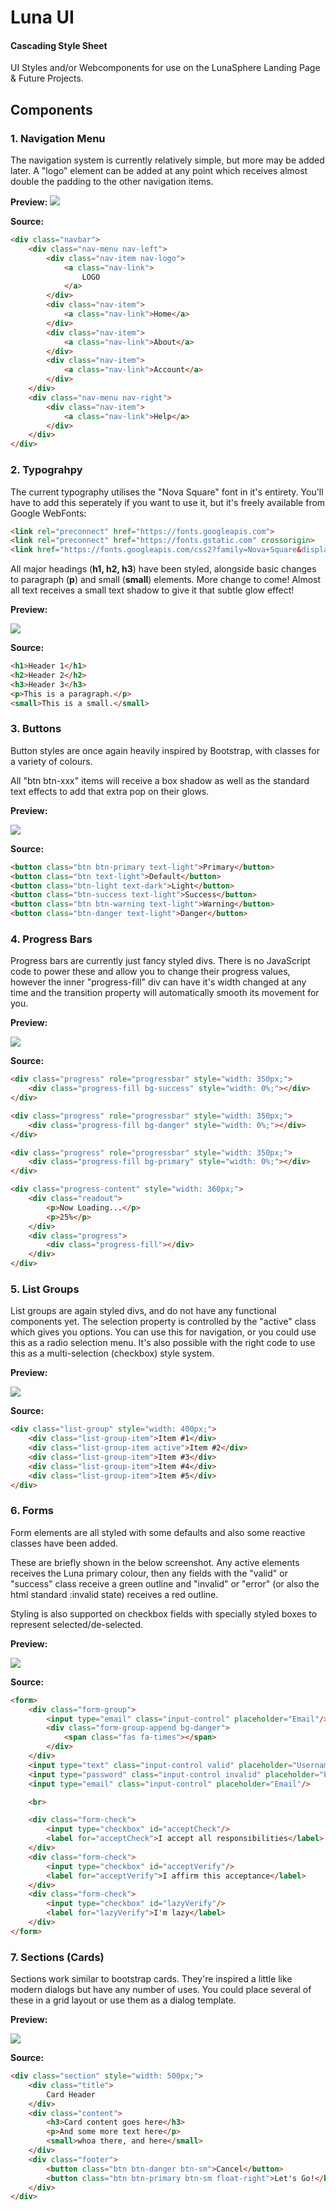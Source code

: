 # Luna UI
#### Cascading Style Sheet

UI Styles and/or Webcomponents for use on the LunaSphere Landing Page & Future Projects.

## Components
### 1. Navigation Menu
The navigation system is currently relatively simple, but more may be added later. A "logo" element can be added at any point which receives almost double the padding to the other navigation items.

**Preview:**
<img src="examples/screenshots/navbar.png">

**Source:**
```html
<div class="navbar">
    <div class="nav-menu nav-left">
        <div class="nav-item nav-logo">
            <a class="nav-link">
                LOGO
            </a>
        </div>
        <div class="nav-item">
            <a class="nav-link">Home</a>
        </div>
        <div class="nav-item">
            <a class="nav-link">About</a>
        </div>
        <div class="nav-item">
            <a class="nav-link">Account</a>
        </div>
    </div>
    <div class="nav-menu nav-right">
        <div class="nav-item">
            <a class="nav-link">Help</a>
        </div>
    </div>
</div>
```

### 2.  Typograhpy
The current typography utilises the "Nova Square" font in it's entirety. You'll have to add this seperately if you want to use it, but it's freely available from Google WebFonts:

```html
<link rel="preconnect" href="https://fonts.googleapis.com">
<link rel="preconnect" href="https://fonts.gstatic.com" crossorigin>
<link href="https://fonts.googleapis.com/css2?family=Nova+Square&display=swap" rel="stylesheet">
```

All major headings (**h1, h2, h3**) have been styled, alongside basic changes to paragraph (**p**) and small (**small**) elements. More change to come!
Almost all text receives a small text shadow to give it that subtle glow effect!

**Preview:**

<img src="examples/screenshots/headers.png">

**Source:**
```html
<h1>Header 1</h1>
<h2>Header 2</h2>
<h3>Header 3</h3>
<p>This is a paragraph.</p>
<small>This is a small.</small>
```

### 3. Buttons
Button styles are once again heavily inspired by Bootstrap, with classes for a variety of colours.

All "btn btn-xxx" items will receive a box shadow as well as the standard text effects to add that extra pop on their glows. 

**Preview:**

<img src="examples/screenshots/buttons.png">

**Source:** 
```html
<button class="btn btn-primary text-light">Primary</button>
<button class="btn text-light">Default</button>
<button class="btn-light text-dark">Light</button>
<button class="btn-success text-light">Success</button>
<button class="btn btn-warning text-light">Warning</button>
<button class="btn-danger text-light">Danger</button>
```

### 4. Progress Bars
Progress bars are currently just fancy styled divs. There is no JavaScript code to power these and allow you to change their progress values, however the inner "progress-fill" div can have it's width changed at any time and the transition property will automatically smooth its movement for you.

**Preview:**

<img src="examples/screenshots/progressbars.png">

**Source:**
```html
<div class="progress" role="progressbar" style="width: 350px;">
    <div class="progress-fill bg-success" style="width: 0%;"></div>
</div>

<div class="progress" role="progressbar" style="width: 350px;">
    <div class="progress-fill bg-danger" style="width: 0%;"></div>
</div>

<div class="progress" role="progressbar" style="width: 350px;">
    <div class="progress-fill bg-primary" style="width: 0%;"></div>
</div>

<div class="progress-content" style="width: 360px;">
    <div class="readout">
        <p>Now Loading...</p>
        <p>25%</p>
    </div>
    <div class="progress">
        <div class="progress-fill"></div>
    </div>
</div>
```

### 5. List Groups
List groups are again styled divs, and do not have any functional components yet. The selection property is controlled by the "active" class which gives you options. You can use this for navigation, or you could use this as a radio selection menu. It's also possible with the right code to use this as a multi-selection (checkbox) style system.

**Preview:**

<img src="examples/screenshots/listgroup.png">

**Source:**
```html
<div class="list-group" style="width: 400px;">
    <div class="list-group-item">Item #1</div>
    <div class="list-group-item active">Item #2</div>
    <div class="list-group-item">Item #3</div>
    <div class="list-group-item">Item #4</div>
    <div class="list-group-item">Item #5</div>
</div>
```

### 6. Forms
Form elements are all styled with some defaults and also some reactive classes have been added.

These are briefly shown in the below screenshot. Any active elements receives the Luna primary colour, then any fields with the "valid" or "success" class receive a green outline and "invalid" or "error" (or also the html standard :invalid state) receives a red outline.

Styling is also supported on checkbox fields with specially styled boxes to represent selected/de-selected.

**Preview:**

<img src="examples/screenshots/forms.png">

**Source:**
```html
<form>
    <div class="form-group">
        <input type="email" class="input-control" placeholder="Email"/>
        <div class="form-group-append bg-danger">
            <span class="fas fa-times"></span>
        </div>
    </div>
    <input type="text" class="input-control valid" placeholder="Username"/>
    <input type="password" class="input-control invalid" placeholder="Password"/>
    <input type="email" class="input-control" placeholder="Email"/>

    <br>

    <div class="form-check">
        <input type="checkbox" id="acceptCheck"/>
        <label for="acceptCheck">I accept all responsibilities</label>
    </div>
    <div class="form-check">
        <input type="checkbox" id="acceptVerify"/>
        <label for="acceptVerify">I affirm this acceptance</label>
    </div>
    <div class="form-check">
        <input type="checkbox" id="lazyVerify"/>
        <label for="lazyVerify">I'm lazy</label>
    </div>
</form>
```

### 7. Sections (Cards)
Sections work similar to bootstrap cards. They're inspired a little like modern dialogs but have any number of uses. You could place several of these in a grid layout or use them as a dialog template.

**Preview:**

<img src="examples/screenshots/sections.png">

**Source:**
```html
<div class="section" style="width: 500px;">
    <div class="title">
        Card Header
    </div>
    <div class="content">
        <h3>Card content goes here</h3>
        <p>And some more text here</p>
        <small>whoa there, and here</small>
    </div>
    <div class="footer">
        <button class="btn btn-danger btn-sm">Cancel</button>
        <button class="btn btn-primary btn-sm float-right">Let's Go!</button>
    </div>
</div>
```
